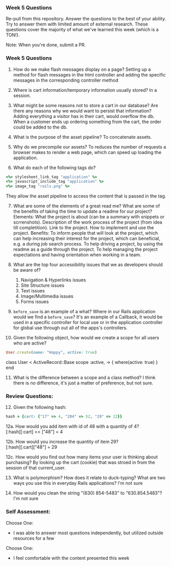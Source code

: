 ### Week 5 Questions

Re-pull from this repository. Answer the questions to the best of your ability. Try to answer them with limited amount of external research. These questions cover the majority of what we've learned this week (which is a TON!).

Note: When you're done, submit a PR.

### Week 5 Questions
1. How do we make flash messages display on a page?
   Setting up a method for flash messages in the html controller and adding the specific messages in the corresponding controller method

2. Where is cart information/temporary information usually stored?
   In a session.

3. What might be some reasons not to store a cart in our database? Are there any reasons why we would want to persist that information?
   Adding everything a visitor has in their cart, would overflow the db. When a customer ends up ordering something from the cart, the order could be added to the db.

4. What is the purpose of the asset pipeline?
   To concatenate assets.

5. Why do we precompile our assets?
   To reduces the number of requests a browser makes to render a web page, which can speed up loading the application.

6. What do each of the following tags do?

```ruby 
<%= stylesheet_link_tag "application" %>
<%= javascript_include_tag "application" %>
<%= image_tag "rails.png" %>
```
   They allow the asset pipeline to access the content that is passed in the tag.

7. What are some of the elements of a great read me? What are some of the benefits of taking the time to update a readme for our project?
    Elements:
    What the project is about (can be a summary with snippets or scrrenshots).
    Description of the work process of the project (from idea till completition).
    Link to the project.
    How to implement and use the project.
    Benefits:
    To inform people that will look at the project, which can help increasing their interest for the project, which can beneficial, e.g. a during job search process.
    To help driving a project, by using the readme as a guide through the project.
    To help managing the project expectations and having orientation when working in a team.
    

8. What are the top four accessibility issues that we as developers should be aware of?
    1. Navigation & Hyperlinks issues
    2. Site Structure issues
    3. Text issues
    4. Image/Multimedia issues
    5. Forms issues
    
9. `before_save` is an example of a what? Where in our Rails application would we find a `before_save`?
    It's an example of a Callback, it would be used in a specific controller for local use or in the application controller for global use through out all of the apps's controllers.

10. Given the following object, how would we create a scope for all users who are active?

```ruby 
User.create(name: "Happy", active: true)
```
class User < ActiveRecord::Base
  scope :active, -> { where(active: true) }
 end

11. What is the difference between a scope and a class method?
  I think there is no difference, it's just a matter of preference, but not sure.

### Review Questions:  
12. Given the following hash:  

```ruby
hash = {cart: {"17" => 4, "204" => 52, "29" => 22}}
```

  12a. How would you add item with id of 48 with a quantity of 4?  
       [:hash][:cart] << ["48"] = 4
       
  12b. How would you increase the quantity of item 29?  
       [:hash][:cart]["48"] = 29
       
  12c. How would you find out how many items your user is thinking about purchasing?
       By looking up the cart (cookie) that was stroed in from the session of that current_user.
  
13. What is polymorphism? How does it relate to duck-typing? What are two ways you use this in everyday Rails applications? 
      I'm not sure
      
14. How would you clean the string "(630) 854-5483" to "630.854.5483"?  
      I'm not sure


### Self Assessment:
Choose One:
* I was able to answer most questions independently, but utilized outside resources for a few

Choose One:
* I feel comfortable with the content presented this week
